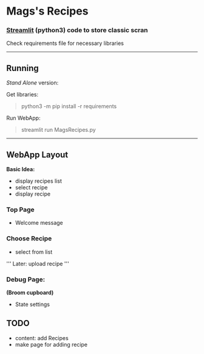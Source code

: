 # Mags's Recipes

### [Streamlit](https://www.streamlit.io) (python**3**) code to store classic scran

Check requirements file for necessary libraries

---

## Running

*Stand Alone* version:

Get libraries:
> python3 -m pip install -r requirements

Run WebApp:
> streamlit run MagsRecipes.py

---

## WebApp Layout

**Basic Idea:**
* display recipes list
* select recipe
* display recipe

### Top Page
  * Welcome message

### Choose Recipe
  * select from list

''' Later: upload recipe '''

### Debug Page:
**(Broom cupboard)**
  * State settings

## TODO
  * content: add Recipes
  * make page for adding recipe
